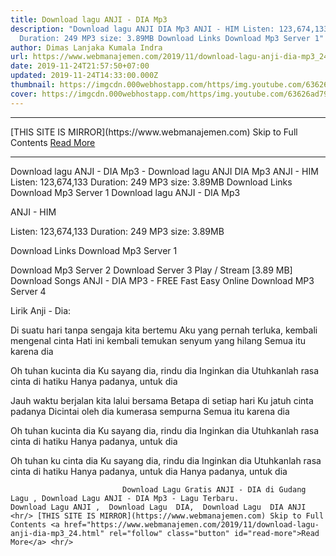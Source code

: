 ```yaml
---
title: Download lagu ANJI - DIA Mp3
description: "Download lagu ANJI DIA Mp3 ANJI - HIM Listen: 123,674,133
  Duration: 249 MP3 size: 3.89MB Download Links Download Mp3 Server 1"
author: Dimas Lanjaka Kumala Indra
url: https://www.webmanajemen.com/2019/11/download-lagu-anji-dia-mp3_24.html
date: 2019-11-24T21:57:50+07:00
updated: 2019-11-24T14:33:00.000Z
thumbnail: https://imgcdn.000webhostapp.com/https/img.youtube.com/63626ad79cf5c66737b97d29c0a3cfa9.jpeg
cover: https://imgcdn.000webhostapp.com/https/img.youtube.com/63626ad79cf5c66737b97d29c0a3cfa9.jpeg
---
```


<hr/> [THIS SITE IS MIRROR](https://www.webmanajemen.com) Skip to Full Contents <a href="https://www.webmanajemen.com/2019/11/download-lagu-anji-dia-mp3_24.html" rel="follow" class="button" id="read-more">Read More</a> <hr/> Download lagu ANJI - DIA Mp3 - Download lagu ANJI DIA Mp3 ANJI - HIM Listen: 123,674,133 Duration: 249 MP3 size: 3.89MB Download Links Download Mp3 Server 1 Download lagu ANJI - DIA Mp3

  ANJI - HIM 

  Listen: 123,674,133 
  Duration: 249 
  MP3 size: 3.89MB 

  Download Links 
  Download Mp3 Server 1 

  Download Mp3 Server 2 
  Download Server 3 
  Play / Stream [3.89 MB] Download Songs ANJI - DIA MP3 - FREE Fast Easy Online 
  Download MP3 Server 4 


                             
Lirik Anji - Dia:
                             
Di suatu hari tanpa sengaja kita bertemu
  Aku yang pernah terluka, kembali mengenal cinta
  Hati ini kembali temukan senyum yang hilang
  Semua itu karena dia
  
  Oh tuhan kucinta dia
  Ku sayang dia, rindu dia
  Inginkan dia
  Utuhkanlah rasa cinta di hatiku
  Hanya padanya, untuk dia
  
  Jauh waktu berjalan kita lalui bersama
  Betapa di setiap hari
  Ku jatuh cinta padanya
  Dicintai oleh dia kumerasa sempurna
  Semua itu karena dia
  
  Oh tuhan kucinta dia
  Ku sayang dia, rindu dia
  Inginkan dia
  Utuhkanlah rasa cinta di hatiku
  Hanya padanya, untuk dia
  
  Oh tuhan ku cinta dia
  Ku sayang dia, rindu dia
  Inginkan dia
  Utuhkanlah rasa cinta di hatiku
  Hanya padanya, untuk dia
  Hanya padanya, untuk dia                                 
                                 
                             Download Lagu Gratis ANJI - DIA di Gudang Lagu , Download Lagu ANJI - DIA Mp3 - Lagu Terbaru.                                                         Download Lagu ANJI ,  Download Lagu  DIA,  Download Lagu  DIA ANJI <hr/> [THIS SITE IS MIRROR](https://www.webmanajemen.com) Skip to Full Contents <a href="https://www.webmanajemen.com/2019/11/download-lagu-anji-dia-mp3_24.html" rel="follow" class="button" id="read-more">Read More</a> <hr/>